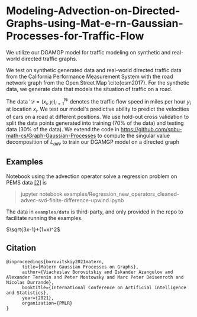 # Modeling-Advection-on-Directed-Graphs-using-Mat-e-rn-Gaussian-Processes-for-Traffic-Flow

We utilize our DGAMGP model for traffic modeling on synthetic and real-world directed traffic graphs.  

We test on synthetic generated data and real-world directed traffic data from the California Performance Measurement System with the road network graph from the Open Street Map \cite{osm2017}. For the synthetic data, we generate data that models the situation of traffic on a road. 

The data $'\mathcal{D} = (x_i, y_i)_{i=1}^N'$ denotes the traffic flow speed in miles per hour $y_i$ at location $x_i$. We test our model's predictive ability to predict the velocities of cars on a road at different positions.  We use hold-out cross validation to split the data points generated into training (70\% of the data) and testing data (30\% of the data).  We extend the code in https://github.com/spbu-math-cs/Graph-Gaussian-Processes to compute the singular value decomposition of $L_{adv}$ to train our DGAMGP model on a directed graph

## Examples

Notebook using the advection operator solve a regression problem on PEMS data [[2]](https://github.com/VeritasYin/STGCN_IJCAI-18/blob/master/data_loader/PeMS-M.zip) is
> jupyter notebook  examples/Regression_new_operators_cleaned-advec-svd-finite-difference-upwind.ipynb 

The data in `examples/data` is third-party, and only provided in the repo to facilitate running the examples. 

$\sqrt{3x-1}+(1+x)^2$

## Citation
```
@inproceedings{borovitskiy2021matern,
      title={Matern Gaussian Processes on Graphs}, 
      author={Viacheslav Borovitskiy and Iskander Azangulov and Alexander Terenin and Peter Mostowsky and Marc Peter Deisenroth and Nicolas Durrande},
      booktitle={International Conference on Artificial Intelligence and Statistics},
      year={2021},
      organization={PMLR}
}
